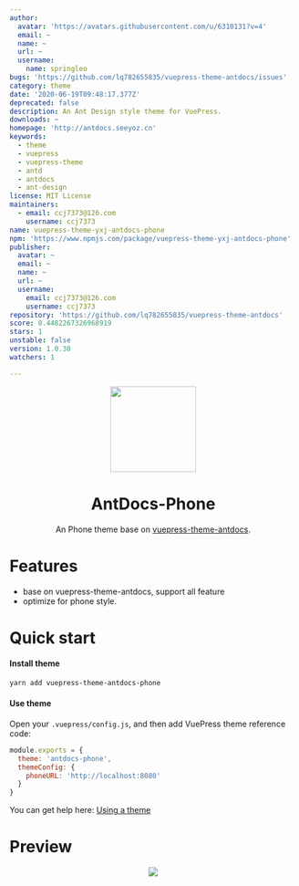 ```yaml
---
author:
  avatar: 'https://avatars.githubusercontent.com/u/6310131?v=4'
  email: ~
  name: ~
  url: ~
  username:
    name: springleo
bugs: 'https://github.com/lq782655835/vuepress-theme-antdocs/issues'
category: theme
date: '2020-06-19T09:48:17.377Z'
deprecated: false
description: An Ant Design style theme for VuePress.
downloads: ~
homepage: 'http://antdocs.seeyoz.cn'
keywords:
  - theme
  - vuepress
  - vuepress-theme
  - antd
  - antdocs
  - ant-design
license: MIT License
maintainers:
  - email: ccj7373@126.com
    username: ccj7373
name: vuepress-theme-yxj-antdocs-phone
npm: 'https://www.npmjs.com/package/vuepress-theme-yxj-antdocs-phone'
publisher:
  avatar: ~
  email: ~
  name: ~
  url: ~
  username:
    email: ccj7373@126.com
    username: ccj7373
repository: 'https://github.com/lq782655835/vuepress-theme-antdocs'
score: 0.4482267326968919
stars: 1
unstable: false
version: 1.0.30
watchers: 1

---
```


<div align="center"><img src="https://s2.ax1x.com/2020/02/27/3aIcDK.png" height = "150" /></div>

<h1 align="center">AntDocs-Phone</h1>

<div align="center">

An Phone theme base on [vuepress-theme-antdocs](https://github.com/zpfz/vuepress-theme-antdocs).

</div>

# Features
- base on vuepress-theme-antdocs, support all feature
- optimize for phone style.

# Quick start

#### Install theme

```sh
yarn add vuepress-theme-antdocs-phone
```

#### Use theme  

Open your `.vuepress/config.js`, and then add VuePress theme reference code:
```js
module.exports = {
  theme: 'antdocs-phone',
  themeConfig: {
    phoneURL: 'http://localhost:8080'
  }
}
```
You can get help here: [Using a theme](https://vuepress.vuejs.org/theme/using-a-theme.html#theme-shorthand)

# Preview

<p align="center"><img src="https://user-images.githubusercontent.com/6310131/79222217-bc1f2b00-7e89-11ea-834c-9212dbda32e0.png"/></p>


